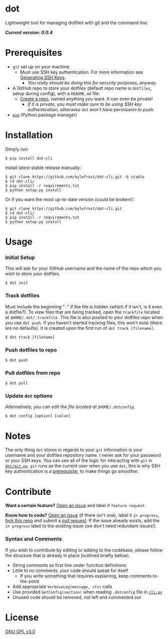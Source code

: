 # dot

Lightweight tool for managing dotfiles with git and the command line.

__*Current version: 0.0.4*__

# Prerequisites

- `git` set up on your machine.
    - Must use SSH key authentication. For more information see [Generating SSH Keys](https://help.github.com/articles/generating-ssh-keys/).
        - *You really should be doing this for security purposes, anyway.*
- A GitHub repo to store your dotfiles (default repo name is `dotfiles`, setup during config), with a `README.md` file.
    - [Create a repo](https://github.com/new), named anything you want. It can even be private!
        - *If it is private, you must make sure to be using SSH key authentication, otherwise `dot` won't have permission to push.*
- [`pip`](https://pypi.python.org/pypi/pip) (Python package manager)

# Installation

Simply run:

    $ pip install dot-cli

Install latest stable release manually:

    $ git clone https://github.com/kylefrost/dot-cli.git -b stable
    $ cd dot-cli/
    $ pip install -r requirements.txt
    $ python setup.py install
    
Or if you want the most up-to-date version (could be broken!):
    
    $ git clone https://github.com/kylefrost/dot-cli.git
    $ cd dot-cli/
    $ pip install -r requirements.txt
    $ python setup.py install


# Usage

### Initial Setup

This will ask for your GitHub username and the name of the repo which you wish to store your dotfiles.

    $ dot init


### Track dotfiles

Must include the beginning "`.`" if the file is hidden (which if it isn't, is it even a dotfile?). To view files that are being tracked, open the `trackfile` located at `$HOME/.dot/.trackfile`. This file is also pushed to your dotfiles repo when you use `dot push`. If you haven't started tracking files, this won't exist (there are no defaults). It is created upon the first run of `dot track [filename]`.

    $ dot track [filename]


### Push dotfiles to repo

    $ dot push

### Pull dotfiles from repo

    $ dot pull

### Update `dot` options

*Alternatively, you can edit the file located at `$HOME/.dotconfig`.*

    $ dot config [option] [value]


# Notes

The only thing `dot` stores in regards to your `git` information is your username and your dotfiles repository name. I never ask for your password or your SSH keys. You can see all of the logic for interacting with `git` in [`dot/git.py`](dot/git.py). `git` runs as the current user when you use `dot`, this is why SSH key authentication is a [prerequisite](https://github.com/kylefrost/dot#prerequisites), to make things go smoother.

# Contribute

__Want a certain feature?__ [Open an issue](https://github.com/kylefrost/dot/issues) and label it `feature request`.

__Know how to code?__ [Open an issue](https://github.com/kylefrost/dot/issues) (if there isn't one), label it `in progress`, [fork this repo](https://github.com/kylefrost/dot/fork) and submit a [pull request](https://github.com/kylefrost/dot/pulls). If the issue already exists, add the `in progress` label to the existing issue (we don't need redundant issues!).

### Syntax and Comments

If you wish to contribute by editing or adding to the codebase, please follow the structure that is already in place (outlined briefly below).

- String comments as first line under function definitions
- Little to no comments, your code should speak for itself
    - If you write something that requires explaining, keep comments to-the-point
- Add appropriate `VerboseLog(message, ctx)` calls
- Use provided `GetConfig(section)` when reading `.dotconfig` file in [`cli.py`](dot/cli.py)
- Unused code should be removed, not left and commented out

# License

[GNU GPL v3.0](LICENSE)
